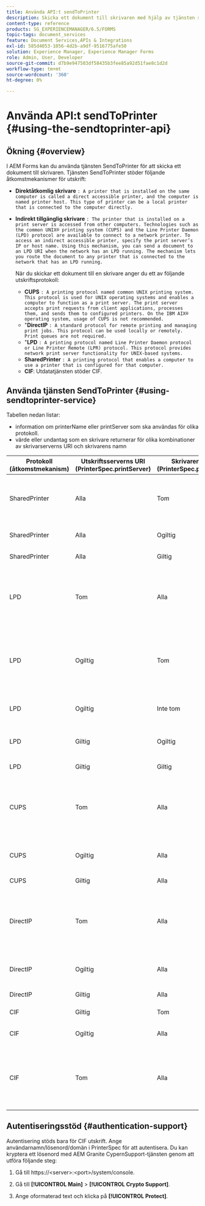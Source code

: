 ```yaml
---
title: Använda API:t sendToPrinter
description: Skicka ett dokument till skrivaren med hjälp av tjänsten sendToPrinter.
content-type: reference
products: SG_EXPERIENCEMANAGER/6.5/FORMS
topic-tags: document_services
feature: Document Services,APIs & Integrations
exl-id: 585d4053-1056-4d2b-a9df-9516775afe50
solution: Experience Manager, Experience Manager Forms
role: Admin, User, Developer
source-git-commit: d7b9e947503df58435b3fee85a92d51fae8c1d2d
workflow-type: tm+mt
source-wordcount: '360'
ht-degree: 0%

---
```


# Använda API:t sendToPrinter {#using-the-sendtoprinter-api}

## Ökning {#overview}

I AEM Forms kan du använda tjänsten SendToPrinter för att skicka ett dokument till skrivaren. Tjänsten SendToPrinter stöder följande åtkomstmekanismer för utskrift:

* **Direktåtkomlig skrivare** `: A printer that is installed on the same computer is called a direct accessible printer, and the computer is named printer host. This type of printer can be a local printer that is connected to the computer directly.`

* **Indirekt tillgänglig skrivare** `: The printer that is installed on a print server is accessed from other computers. Technologies such as the common UNIX® printing system (CUPS) and the Line Printer Daemon (LPD) protocol are available to connect to a network printer. To access an indirect accessible printer, specify the print server’s IP or host name. Using this mechanism, you can send a document to an LPD URI when the network has an LPD running. The mechanism lets you route the document to any printer that is connected to the network that has an LPD running.`

  När du skickar ett dokument till en skrivare anger du ett av följande utskriftsprotokoll:

   * **CUPS** `: A printing protocol named common UNIX printing system. This protocol is used for UNIX operating systems and enables a computer to function as a print server. The print server accepts print requests from client applications, processes them, and sends them to configured printers. On the IBM AIX® operating system, usage of CUPS is not recommended.`
   * &quot;**DirectIP** `: A standard protocol for remote printing and managing print jobs. This protocol can be used locally or remotely. Print queues are not required.`
   * &quot;**LPD** `: A printing protocol named Line Printer Daemon protocol or Line Printer Remote (LPR) protocol. This protocol provides network print server functionality for UNIX-based systems.`
   * **SharedPrinter** `: A printing protocol that enables a computer to use a printer that is configured for that computer.`
   * **CIF**: Utdatatjänsten stöder CIF.

## Använda tjänsten SendToPrinter {#using-sendtoprinter-service}

Tabellen nedan listar:

* information om printerName eller printServer som ska användas för olika protokoll.
* värde eller undantag som en skrivare returnerar för olika kombinationer av skrivarserverns URI och skrivarens namn

| Protokoll (åtkomstmekanism) | Utskriftsserverns URI (PrinterSpec.printServer) | Skrivarens namn (PrinterSpec.printerName) | Resultat |
|--- |--- |--- |--- |
| SharedPrinter | Alla | Tom | Undantag: Det obligatoriska argumentet sPrinterName får inte vara tomt. |
| SharedPrinter | Alla | Ogiltig | Ett undantag är att skrivaren inte kan hittas. |
| SharedPrinter | Alla | Giltig | Utskriften är klar. |
| LPD | Tom | Alla | ett undantag som anger att det obligatoriska argumentet sPrintServerUri inte får vara tomt. |
| LPD | Ogiltig | Tom | ett undantag som anger att det obligatoriska argumentet sPrinterName inte får vara tomt. |
| LPD | Ogiltig | Inte tom | ett undantag som anger att sPrintServerUri inte hittas. |
| LPD | Giltig | Ogiltig | ett undantag som anger att skrivaren inte kan hittas. |
| LPD | Giltig | Giltig | Utskriften är klar. |
| CUPS | Tom | Alla | ett undantag som anger att det obligatoriska argumentet sPrintServerUri inte får vara tomt. |
| CUPS | Ogiltig | Alla | ett undantag som anger att skrivaren inte kan hittas. |
| CUPS | Giltig | Alla | Utskriften är klar. |
| DirectIP | Tom | Alla | ett undantag som anger att det obligatoriska argumentet sPrintServerUri inte får vara tomt. |
| DirectIP | Ogiltig | Alla | ett undantag som anger att skrivaren inte kan hittas. |
| DirectIP | Giltig | Alla | Utskriften är klar. |
| CIF | Giltig | Tom | Utskriften är klar. |
| CIF | Ogiltig | Alla | ett okänt fel vid utskrift med CIF. |
| CIF | Tom | Alla | ett undantag som anger att det obligatoriska argumentet sPrintServerUri inte får vara tomt. |

## Autentiseringsstöd {#authentication-support}

Autentisering stöds bara för CIF utskrift. Ange användarnamn/lösenord/domän i PrinterSpec för att autentisera. Du kan kryptera ett lösenord med AEM Granite CypernSupport-tjänsten genom att utföra följande steg:

1. Gå till https://&lt;server>:&lt;port>/system/console.

1. Gå till **[!UICONTROL Main]** > **[!UICONTROL Crypto Support]**.

1. Ange oformaterad text och klicka på **[!UICONTROL Protect]**.
